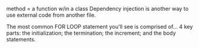 method = a function w/in a class
Dependency injection is another way to use external code from another file. 

The most common FOR LOOP statement you'll see is comprised of...
4 key parts: the initialization; the termination; the increment; and the body statements. 

